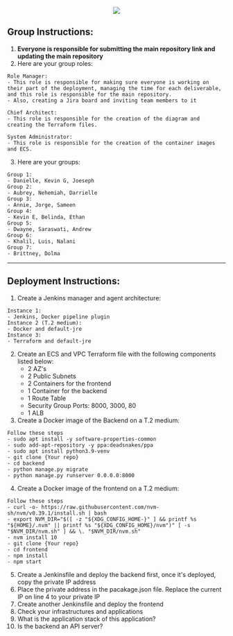 <p align="center">
<img src="https://github.com/kura-labs-org/kuralabs_deployment_1/blob/main/Kuralogo.png">
</p>

## Group Instructions:
1. **Everyone is responsible for submitting the main repository link and updating the main repository**  
2. Here are your group roles:
```
Role Manager:
- This role is responsible for making sure everyone is working on their part of the deployment, managing the time for each deliverable, and this role is responsible for the main repository.
- Also, creating a Jira board and inviting team members to it

Chief Architect:
- This role is responsible for the creation of the diagram and creating the Terraform files.

System Administrator:
- This role is responsible for the creation of the container images and ECS.

```
3. Here are your groups:
```
Group 1:
- Danielle, Kevin G, Joeseph
Group 2:
- Aubrey, Nehemiah, Darrielle
Group 3:
- Annie, Jorge, Sameen
Group 4:
- Kevin E, Belinda, Ethan
Group 5:
- Dwayne, Saraswati, Andrew
Group 6:
- Khalil, Luis, Nalani
Group 7:
- Brittney, Dolma

```

*********************************************************************************************************************************************************************
## Deployment Instructions:

1. Create a Jenkins manager and agent architecture:
```
Instance 1:
- Jenkins, Docker pipeline plugin
Instance 2 (T.2 medium):
- Docker and default-jre 
Instance 3:
- Terraform and default-jre
```
2. Create an ECS and VPC Terraform file with the following components listed below:
    - 2 AZ's
    - 2 Public Subnets
    - 2 Containers for the frontend
    - 1 Container for the backend
    - 1 Route Table
    - Security Group Ports: 8000, 3000, 80 
    - 1 ALB    
3. Create a Docker image of the Backend on a T.2 medium:
```
Follow these steps
- sudo apt install -y software-properties-common
- sudo add-apt-repository -y ppa:deadsnakes/ppa
- sudo apt install python3.9-venv
- git clone {Your repo}
- cd backend
- python manage.py migrate
- python manage.py runserver 0.0.0.0:8000
```
4. Create a Docker image of the frontend on a T.2 medium:
```
Follow these steps
- curl -o- https://raw.githubusercontent.com/nvm-sh/nvm/v0.39.1/install.sh | bash
- export NVM_DIR="$([ -z "${XDG_CONFIG_HOME-}" ] && printf %s "${HOME}/.nvm" || printf %s "${XDG_CONFIG_HOME}/nvm")" [ -s "$NVM_DIR/nvm.sh" ] && \. "$NVM_DIR/nvm.sh"
- nvm install 10
- git clone {Your repo}
- cd frontend
- npm install
- npm start
```
5. Create a Jenkinsfile and deploy the backend first, once it's deployed, copy the private IP address  
6. Place the private address in the pacakage.json file. Replace the current IP on line 4 to your private IP
7. Create another Jenkinsfile and deploy the frontend
8. Check your infrastructures and applications
9. What is the application stack of this application?
10. Is the backend an API server?  

